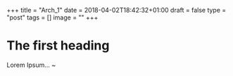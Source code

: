 +++
title = "Arch_1"
date = 2018-04-02T18:42:32+01:00
draft = false
type = "post"
tags = []
image = ""
+++

# The first heading

Lorem Ipsum...
~
